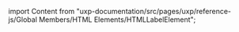 
import Content from "uxp-documentation/src/pages/uxp/reference-js/Global Members/HTML Elements/HTMLLabelElement";

<Content query="product=xd"/>
